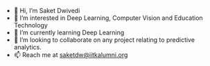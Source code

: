 - 👋 Hi, I’m Saket Dwivedi
- 👀 I’m interested in Deep Learning, Computer Vision and Education Technology
- 🌱 I’m currently learning Deep Learning
- 💞️ I’m looking to collaborate on any project relating to predictive analytics. 
- 📫 Reach me at saketdw@iitkalumni.org

<!---
saketdw/saketdw is a ✨ special ✨ repository because its `README.md` (this file) appears on your GitHub profile.
You can click the Preview link to take a look at your changes.
--->
